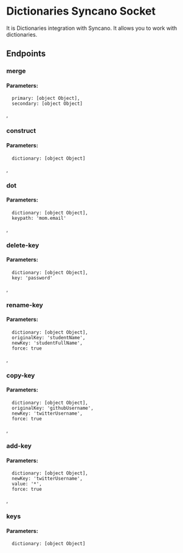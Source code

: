 # Dictionaries Syncano Socket

It is Dictionaries integration with Syncano. It allows you to work with dictionaries.

## Endpoints

### merge

#### Parameters:

      primary: [object Object],
      secondary: [object Object]

,
### construct

#### Parameters:

      dictionary: [object Object]

,
### dot

#### Parameters:

      dictionary: [object Object],
      keypath: 'mom.email'

,
### delete-key

#### Parameters:

      dictionary: [object Object],
      key: 'password'

,
### rename-key

#### Parameters:

      dictionary: [object Object],
      originalKey: 'studentName',
      newKey: 'studentFullName',
      force: true

,
### copy-key

#### Parameters:

      dictionary: [object Object],
      originalKey: 'githubUsername',
      newKey: 'twitterUsername',
      force: true

,
### add-key

#### Parameters:

      dictionary: [object Object],
      newKey: 'twitterUsername',
      value: '*',
      force: true

,
### keys

#### Parameters:

      dictionary: [object Object]

